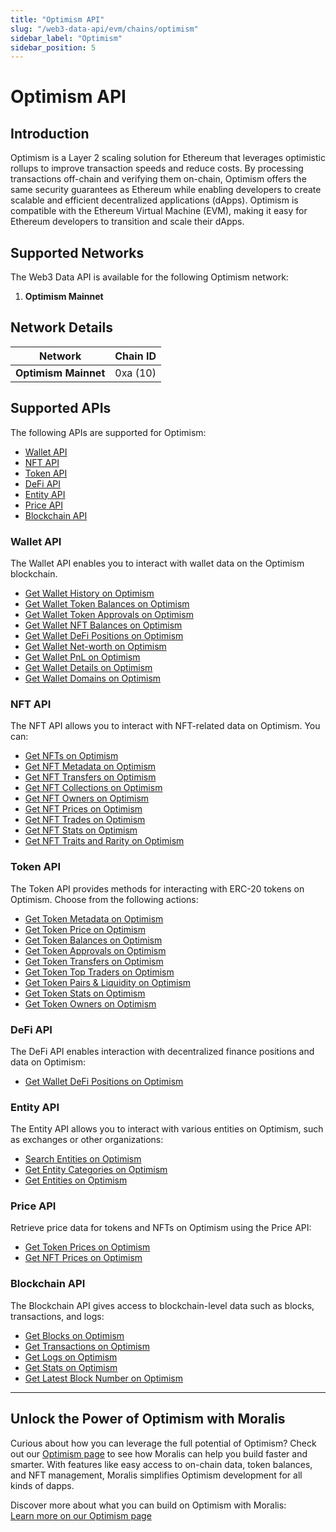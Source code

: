 ```yaml
---
title: "Optimism API"
slug: "/web3-data-api/evm/chains/optimism"
sidebar_label: "Optimism"
sidebar_position: 5
---
```


# Optimism API

## Introduction

Optimism is a Layer 2 scaling solution for Ethereum that leverages optimistic rollups to improve transaction speeds and reduce costs. By processing transactions off-chain and verifying them on-chain, Optimism offers the same security guarantees as Ethereum while enabling developers to create scalable and efficient decentralized applications (dApps). Optimism is compatible with the Ethereum Virtual Machine (EVM), making it easy for Ethereum developers to transition and scale their dApps.

## Supported Networks

The Web3 Data API is available for the following Optimism network:

1. **Optimism Mainnet**

## Network Details

| Network | Chain ID |
| ---- | ---- |
| **Optimism Mainnet** | 0xa (10) |

## Supported APIs

The following APIs are supported for Optimism:

<ul>
  <li><a href="/web3-data-api/evm/reference#wallet-api">Wallet API</a></li>
  <li><a href="/web3-data-api/evm/reference#nft-api">NFT API</a></li>
  <li><a href="/web3-data-api/evm/reference#token-api">Token API</a></li>
  <li><a href="/web3-data-api/evm/reference#defi-api">DeFi API</a></li>
  <li><a href="/web3-data-api/evm/reference#entity-api">Entity API</a></li>
  <li><a href="/web3-data-api/evm/reference#price-api">Price API</a></li>
  <li><a href="/web3-data-api/evm/reference#blockchain-api">Blockchain API</a></li>
</ul>

### Wallet API

The Wallet API enables you to interact with wallet data on the Optimism blockchain.

<ul>
  <li><a href="/web3-data-api/evm/reference#get-wallet-history">Get Wallet History on Optimism</a></li>
  <li><a href="/web3-data-api/evm/reference#get-wallet-token-balances">Get Wallet Token Balances on Optimism</a></li>
  <li><a href="/web3-data-api/evm/reference#get-wallet-token-approvals">Get Wallet Token Approvals on Optimism</a></li>
  <li><a href="/web3-data-api/evm/reference#get-wallet-nfts">Get Wallet NFT Balances on Optimism</a></li>
  <li><a href="/web3-data-api/evm/reference#get-wallet-defi-positions">Get Wallet DeFi Positions on Optimism</a></li>
  <li><a href="/web3-data-api/evm/reference#get-wallet-net-worth">Get Wallet Net-worth on Optimism</a></li>
  <li><a href="/web3-data-api/evm/reference#get-wallet-pnl">Get Wallet PnL on Optimism</a></li>
  <li><a href="/web3-data-api/evm/reference#get-wallet-details">Get Wallet Details on Optimism</a></li>
  <li><a href="/web3-data-api/evm/reference#get-wallet-domains">Get Wallet Domains on Optimism</a></li>
</ul>

### NFT API

The NFT API allows you to interact with NFT-related data on Optimism. You can:

<ul>
  <li><a href="/web3-data-api/evm/reference#get-nfts">Get NFTs on Optimism</a></li>
  <li><a href="/web3-data-api/evm/reference#get-nft-metadata">Get NFT Metadata on Optimism</a></li>
  <li><a href="/web3-data-api/evm/reference#get-nft-transfers">Get NFT Transfers on Optimism</a></li>
  <li><a href="/web3-data-api/evm/reference#get-nft-collections">Get NFT Collections on Optimism</a></li>
  <li><a href="/web3-data-api/evm/reference#get-nft-owners">Get NFT Owners on Optimism</a></li>
  <li><a href="/web3-data-api/evm/reference#get-nft-prices">Get NFT Prices on Optimism</a></li>
  <li><a href="/web3-data-api/evm/reference#get-nft-trades">Get NFT Trades on Optimism</a></li>
  <li><a href="/web3-data-api/evm/reference#get-nft-stats">Get NFT Stats on Optimism</a></li>
  <li><a href="/web3-data-api/evm/reference#get-nft-traits-and-rarity">Get NFT Traits and Rarity on Optimism</a></li>
</ul>

### Token API

The Token API provides methods for interacting with ERC-20 tokens on Optimism. Choose from the following actions:

<ul>
  <li><a href="/web3-data-api/evm/reference#get-token-metadata">Get Token Metadata on Optimism</a></li>
  <li><a href="/web3-data-api/evm/reference#get-token-price">Get Token Price on Optimism</a></li>
  <li><a href="/web3-data-api/evm/reference#get-token-balances">Get Token Balances on Optimism</a></li>
  <li><a href="/web3-data-api/evm/reference#get-token-approvals">Get Token Approvals on Optimism</a></li>
  <li><a href="/web3-data-api/evm/reference#get-token-transfers">Get Token Transfers on Optimism</a></li>
  <li><a href="/web3-data-api/evm/reference#get-token-top-traders">Get Token Top Traders on Optimism</a></li>
  <li><a href="/web3-data-api/evm/reference#get-token-pairs--liquidity">Get Token Pairs & Liquidity on Optimism</a></li>
  <li><a href="/web3-data-api/evm/reference#get-token-stats">Get Token Stats on Optimism</a></li>
  <li><a href="/web3-data-api/evm/reference#get-token-owners">Get Token Owners on Optimism</a></li>
</ul>

### DeFi API

The DeFi API enables interaction with decentralized finance positions and data on Optimism:

<ul>
  <li><a href="/web3-data-api/evm/reference#get-wallet-defi-positions">Get Wallet DeFi Positions on Optimism</a></li>
</ul>

### Entity API

The Entity API allows you to interact with various entities on Optimism, such as exchanges or other organizations:

<ul>
  <li><a href="/web3-data-api/evm/reference#search-entities">Search Entities on Optimism</a></li>
  <li><a href="/web3-data-api/evm/reference#get-entity-categories">Get Entity Categories on Optimism</a></li>
  <li><a href="/web3-data-api/evm/reference#get-entities">Get Entities on Optimism</a></li>
</ul>

### Price API

Retrieve price data for tokens and NFTs on Optimism using the Price API:

<ul>
  <li><a href="/web3-data-api/evm/reference#get-token-prices">Get Token Prices on Optimism</a></li>
  <li><a href="/web3-data-api/evm/reference#get-nft-prices">Get NFT Prices on Optimism</a></li>
</ul>

### Blockchain API

The Blockchain API gives access to blockchain-level data such as blocks, transactions, and logs:

<ul>
  <li><a href="/web3-data-api/evm/reference#get-blocks">Get Blocks on Optimism</a></li>
  <li><a href="/web3-data-api/evm/reference#get-transactions">Get Transactions on Optimism</a></li>
  <li><a href="/web3-data-api/evm/reference#get-logs">Get Logs on Optimism</a></li>
  <li><a href="/web3-data-api/evm/reference#get-stats">Get Stats on Optimism</a></li>
  <li><a href="/web3-data-api/evm/reference#get-latest-block-number">Get Latest Block Number on Optimism</a></li>
</ul>

---

## Unlock the Power of Optimism with Moralis

Curious about how you can leverage the full potential of Optimism? Check out our [Optimism page](https://developers.moralis.com/chains/optimism/) to see how Moralis can help you build faster and smarter. With features like easy access to on-chain data, token balances, and NFT management, Moralis simplifies Optimism development for all kinds of dapps.

Discover more about what you can build on Optimism with Moralis:  
[Learn more on our Optimism page](https://developers.moralis.com/chains/optimism/)

